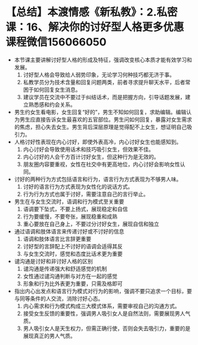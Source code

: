 # 【总结】本渡情感《新私教》：2.私密课：16、解决你的讨好型人格更多优惠课程微信156066050

-   本节课主要讲解讨好型人格的形成及特征，强调改变核心本质才能有效学习和发展。
    1.  讨好型人格会导致给人弱势印象，无论学习何种技巧都无济于事。
    2.  私教学员分为技术含量和回复问题两类，前者寻求提升聊天水平，后者常困于如何回复女生消息。
    3.  建议学员在交流中不要过于纠结话术，而是把握方向，引导话题发展，建立熟悉感和约会关系。
-   男生约女生看电影，女生回复“好的”，男生不知如何回复，求助编辑。编辑认为男生应直接告诉女生最喜欢的五官部位。男生问如何回复，暴露对女生需求的焦虑，担心失去女生。男生背后深层原理是觉得配不上女生，想证明自己吸引力。
-   人格讨好性表现在内心讨好，即使外表高冷，内心讨好女生也能感知到。
    1.  内心讨好会导致使用话术和技巧吸引女生，但效果不佳。
    2.  内心讨好的人会千方百计讨好女生，但这种行为是无效的。
    3.  朋友圈内容要重视，女性在社交中有更高地位，内心讨好会影响女性认同。
-   讨好的两种行为方式包括语言和行为，语言行为方式表现为不够男人味。
    1.  讨好的语言行为方式表现为女性化的说话方式。
    2.  行为行为方式也属于讨好，需要注意自己的言行举止。
-   男生在与女生交流时，语调和行为模式至关重要
    1.  语调要下坠式，不要上扬式，展现稳定和自信
    2.  行为要缓慢，不要夸张，展现稳重和成熟
    3.  重心要放在自己身上，不要过分讨好女生，展现自信和独立
-   通过语调和肢体语言来传递讨好或不讨好的信息
    1.  语调和肢体语言比言辞更重要
    2.  讨好型的言辞配上不讨好的语调会适得其反
    3.  与女生交流时，感觉和态度比话术更为重要
-   谴沟通是讨好和非讨好人格的区别
    1.  谴沟通是传递强大和舒适感觉的机制
    2.  女性通过谴沟通判断与对方在一起的感觉
    3.  形象和行为比外表更为重要，只需及格即可
-   指出内心出发点和语言行为模式对行为的影响，强调不要只追求一个目标，要与同等条件的人交流，消除讨好心态。
    1.  内心需求和行为模式构成三大模式体系，需要审视自己的沟通方式。
    2.  接受女生反馈的重要性，强调男人吸引女人是自然法则，需要展现男人气质。
    3.  男人吸引女人是天生权力，但需正确行使，否则会失去吸引力，重要的是展现真正的男人气质。